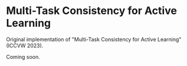 # Multi-Task Consistency for Active Learning

Original implementation of "Multi-Task Consistency for Active Learning" (ICCVW 2023).

Coming soon.
